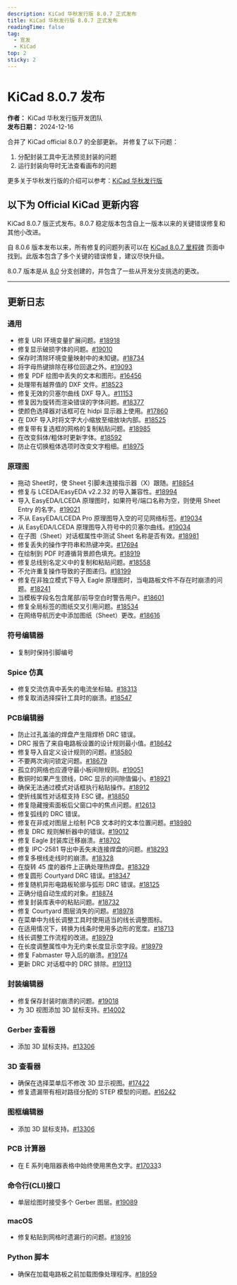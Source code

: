 ```yaml
---
description: KiCad 华秋发行版 8.0.7 正式发布
title: KiCad 华秋发行版 8.0.7 正式发布
readingTime: false
tag:
  - 宣发
  - KiCad
top: 2
sticky: 2 
---
```


# KiCad 8.0.7 发布

**作者：** KiCad 华秋发行版开发团队  
**发布日期：** 2024-12-16

合并了 KiCad official 8.0.7 的全部更新。
并修复了以下问题：
1. 分配封装工具中无法预览封装的问题
2. 运行封装向导时无法查看画布的问题

更多关于华秋发行版的介绍可以参考：[KiCad 华秋发行版](https://kicad.eda.cn/docs/posts/kicad-hq-instruction.html)

以下为 Official KiCad 更新内容
---

KiCad 8.0.7 版正式发布。8.0.7 稳定版本包含自上一版本以来的关键错误修复和其他小改进。

自 8.0.6 版本发布以来，所有修复的问题列表可以在 [KiCad 8.0.7 里程碑](https://gitlab.com/groups/kicad/-/milestones/41) 页面中找到。此版本包含了多个关键的错误修复，建议尽快升级。

8.0.7 版本是从 [8.0](https://gitlab.com/kicad/code/kicad/-/commits/8.0/) 分支创建的，并包含了一些从开发分支挑选的更改。

---

## 更新日志

### 通用

- 修复 URI 环境变量扩展问题。[#18918](https://gitlab.com/kicad/code/kicad/-/issues/18918)
- 修复显示破损字体的问题。[#19010](https://gitlab.com/kicad/code/kicad/-/issues/19010)
- 保存时清除环境变量映射中的未知键。[#18734](https://gitlab.com/kicad/code/kicad/-/issues/18734)
- 将字母热键排除在移位回退之外。[#19093](https://gitlab.com/kicad/code/kicad/-/issues/19093)
- 修复 PDF 绘图中丢失的文本和图形。[#16456](https://gitlab.com/kicad/code/kicad/-/issues/16456)
- 处理带有越界值的 DXF 文件。[#18523](https://gitlab.com/kicad/code/kicad/-/issues/18523)
- 修复无效的贝塞尔曲线 DXF 导入。[#11153](https://gitlab.com/kicad/code/kicad/-/issues/11153)
- 修复因为旋转而渲染错误的字体问题。[#18377](https://gitlab.com/kicad/code/kicad/-/issues/18377)
- 使颜色选择器对话框可在 hidpi 显示器上使用。[#17860](https://gitlab.com/kicad/code/kicad/-/issues/17860)
- 在 DXF 导入时将文字大小缩放至缩放块内部。[#18525](https://gitlab.com/kicad/code/kicad/-/issues/18525)
- 修复带有复选框的网格的复制粘贴问题。[#18985](https://gitlab.com/kicad/code/kicad/-/issues/18985)
- 在改变斜体/粗体时更新字体。[#18592](https://gitlab.com/kicad/code/kicad/-/issues/18592)
- 防止在切换粗体选项时改变文字粗细。[#18975](https://gitlab.com/kicad/code/kicad/-/issues/18975)

### 原理图

- 拖动 Sheet时，使 Sheet 引脚未连接指示器（X）跟随。[#18854](https://gitlab.com/kicad/code/kicad/-/issues/18854)
- 修复与 LCEDA/EasyEDA v2.2.32 的导入兼容性。[#18994](https://gitlab.com/kicad/code/kicad/-/issues/18994)
- 导入 EasyEDA/LCEDA 原理图时，如果符号/端口名称为空，则使用 Sheet Entry 的名字。[#19021](https://gitlab.com/kicad/code/kicad/-/issues/19021)
- 不从 EasyEDA/LCEDA Pro 原理图导入空的可见网络标签。[#19034](https://gitlab.com/kicad/code/kicad/-/issues/19034)
- 从 EasyEDA/LCEDA 原理图导入符号中的贝塞尔曲线。[#19034](https://gitlab.com/kicad/code/kicad/-/issues/19034)
- 在子图（Sheet）对话框属性中测试 Sheet 名称是否有效。[#18981](https://gitlab.com/kicad/code/kicad/-/issues/18981)
- 修复丢失的操作字符串和热键冲突。[#17694](https://gitlab.com/kicad/code/kicad/-/issues/17694)
- 在绘制到 PDF 时遵循背景颜色填充。[#18919](https://gitlab.com/kicad/code/kicad/-/issues/18919)
- 修复总线别名定义中的复制和粘贴问题。[#18558](https://gitlab.com/kicad/code/kicad/-/issues/18558)
- 不允许重复操作导致的子图递归。[#18199](https://gitlab.com/kicad/code/kicad/-/issues/18199)
- 修复在非独立模式下导入 Eagle 原理图时，当电路板文件不存在时崩溃的问题。[#18241](https://gitlab.com/kicad/code/kicad/-/issues/18241)
- 当模板字段名包含尾部/前导空白时警告用户。[#18601](https://gitlab.com/kicad/code/kicad/-/issues/18601)
- 修复全局标签的图纸交叉引用问题。[#18534](https://gitlab.com/kicad/code/kicad/-/issues/18534)
- 在网络导航历史中添加图纸（Sheet）更改。[#18616](https://gitlab.com/kicad/code/kicad/-/issues/18616)

###  符号编辑器
- 复制时保持引脚编号

### Spice 仿真

- 修复交流仿真中丢失的电流坐标轴。[#18313](https://gitlab.com/kicad/code/kicad/-/issues/18313)
- 修复取消选择探针工具时的崩溃。[#18547](https://gitlab.com/kicad/code/kicad/-/issues/18547)

### PCB编辑器

- 防止过孔盖油的焊盘产生阻焊桥 DRC 错误。
- DRC 报告了来自电路板设置的设计规则最小值。[#18642](https://gitlab.com/kicad/code/kicad/-/issues/18642)
- 修复导入自定义设计规则的问题。[#18580](https://gitlab.com/kicad/code/kicad/-/issues/18580)
- 不要两次询问锁定问题。[#18679](https://gitlab.com/kicad/code/kicad/-/issues/18679)
- 孤立的网络也应遵守最小板间隙规则。[#19051](https://gitlab.com/kicad/code/kicad/-/issues/19051)
- 敷铜时如果产生颈线，DRC 显示的间隙值偏小。[#18921](https://gitlab.com/kicad/code/kicad/-/issues/18921)
- 确保无法通过模式对话框执行粘贴操作。[#18912](https://gitlab.com/kicad/code/kicad/-/issues/18912)
- 使折线属性对话框支持 ESC 键。[#18850](https://gitlab.com/kicad/code/kicad/-/issues/18850)
- 修复隐藏搜索面板后父窗口中的焦点问题。[#12613](https://gitlab.com/kicad/code/kicad/-/issues/12613)
- 修复弧线的 DRC 错误。
- 修复在非成对图层上绘制 PCB 文本时的文本位置问题。[#18980](https://gitlab.com/kicad/code/kicad/-/issues/18980)
- 修复 DRC 规则解析器中的错误。[#19012](https://gitlab.com/kicad/code/kicad/-/issues/19012)
- 修复 Eagle 封装库迁移崩溃。[#18702](https://gitlab.com/kicad/code/kicad/-/issues/18702)
- 修复 IPC-2581 导出中丢失未连接焊盘的问题。[#18293](https://gitlab.com/kicad/code/kicad/-/issues/18293)
- 修复多根线走线时的崩溃。[#18328](https://gitlab.com/kicad/code/kicad/-/issues/18328)
- 在旋转 45 度的器件上正确处理热焊盘。[#18329](https://gitlab.com/kicad/code/kicad/-/issues/18329)
- 修复圆形 Courtyard DRC 错误。[#18347](https://gitlab.com/kicad/code/kicad/-/issues/18347)
- 修复随机异形电路板轮廓与弧形 DRC 错误。[#18125](https://gitlab.com/kicad/code/kicad/-/issues/18125)
- 正确分组自动生成的对象。[#18874](https://gitlab.com/kicad/code/kicad/-/issues/18874)
- 修复封装库表中的粘贴问题。[#18732](https://gitlab.com/kicad/code/kicad/-/issues/18732)
- 修复 Courtyard 图层消失的问题。[#18978](https://gitlab.com/kicad/code/kicad/-/issues/18978)
- 在菜单中为线长调整工具时使用适当的线长调整图标。
- 在适用情况下，转换为线条时使用多边形的宽度。[#18713](https://gitlab.com/kicad/code/kicad/-/issues/18713)
- 线长调整工作流程的改进。[#18979](https://gitlab.com/kicad/code/kicad/-/issues/18979)
- 在长度调整属性中为无约束长度显示空字段。[#18979](https://gitlab.com/kicad/code/kicad/-/issues/18979)
- 修复 Fabmaster 导入后的崩溃。[#19174](https://gitlab.com/kicad/code/kicad/-/issues/19174)
- 更新 DRC 对话框中的 DRC 排除。[#19113](https://gitlab.com/kicad/code/kicad/-/issues/19113)

### 封装编辑器
- 修复保存封装时崩溃的问题。[#19018](https://gitlab.com/kicad/code/kicad/-/issues/19018)
- 为 3D 视图添加 3D 鼠标支持。[#14002](https://gitlab.com/kicad/code/kicad/-/issues/14002)

### Gerber 查看器

- 添加 3D 鼠标支持。[#13306](https://gitlab.com/kicad/code/kicad/-/issues/13306)

### 3D 查看器

- 确保在选择菜单后不修改 3D 显示视图。[#17422](https://gitlab.com/kicad/code/kicad/-/issues/17422)
- 修复遗漏带有相对路径分配的 STEP 模型的问题。[#16242](https://gitlab.com/kicad/code/kicad/-/issues/16242)

### 图框编辑器

- 添加 3D 鼠标支持。[#13306](https://gitlab.com/kicad/code/kicad/-/issues/13306)

### PCB 计算器

- 在 E 系列电阻器表格中始终使用黑色文字。[#17033](https://gitlab.com/kicad/code/kicad/-/issues/17033)3

### 命令行(CLI)接口
- 单层绘图时接受多个 Gerber 图层。[#19089](https://gitlab.com/kicad/code/kicad/-/issues/19089)

### macOS

- 修复粘贴到网格时遗漏行的问题。[#18916](https://gitlab.com/kicad/code/kicad/-/issues/18916)

### Python 脚本

- 确保在加载电路板之前加载图像处理程序。[#18959](https://gitlab.com/kicad/code/kicad/-/issues/18959)



